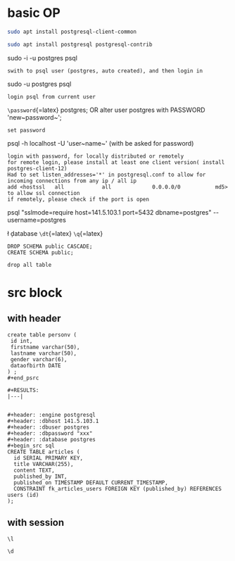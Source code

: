 basic OP
========

``` {.bash org-language="sh"}
sudo apt install postgresql-client-common

sudo apt install postgresql postgresql-contrib
```

sudo -i -u postgres psql

``` {.example}
swith to psql user (postgres, auto created), and then login in
```

sudo -u postgres psql

``` {.example}
login psql from current user
```

`\password`{=latex} postgres; OR alter user postgres with PASSWORD
\'new~password~\';

``` {.example}
set password
```

psql -h localhost -U \'user~name~\' (with be asked for password)

``` {.example}
login with password, for locally distributed or remotely
for remote login, please install at least one client version( install postgres-client-12)
Had to set listen_addresses='*' in postgresql.conf to allow for incoming connections from any ip / all ip
add <hostssl   all            all             0.0.0.0/0           md5> to allow ssl connection
if remotely, please check if the port is open
```

psql \"sslmode=require host=141.5.103.1 port=5432 dbname=postgres\"
--username=postgres

ł ḑatabase `\dt`{=latex} `\q`{=latex}

    DROP SCHEMA public CASCADE;
    CREATE SCHEMA public;

``` {.example}
drop all table
```

src block
=========

with header
-----------

``` {.sql}
create table personv (
 id int, 
 firstname varchar(50),
 lastname varchar(50),
 gender varchar(6),
 dataofbirth DATE
) ;
#+end_psrc

#+RESULTS:
|---|


#+header: :engine postgresql
#+header: :dbhost 141.5.103.1
#+header: :dbuser postgres
#+header: :dbpassword "xxx"
#+header: :database postgres
#+begin_src sql 
CREATE TABLE articles (
  id SERIAL PRIMARY KEY,
  title VARCHAR(255),
  content TEXT,
  published_by INT,
  published_on TIMESTAMP DEFAULT CURRENT_TIMESTAMP,
  CONSTRAINT fk_articles_users FOREIGN KEY (published_by) REFERENCES users (id)
);
```

with session
------------

``` {.sql engine="postgresql" dbhost="localhost" dbuser="postgres" dbpassword="ich" database="postgres" dbport="5432"}
\l
```

``` {.sql engine="postgresql" dbhost="localhost" dbuser="postgres" dbpassword="ich" database="postgres" dbport="5432"}
\d 
```
